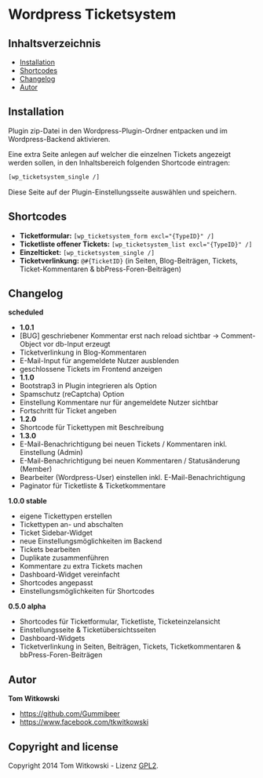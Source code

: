 Wordpress Ticketsystem
===============

Inhaltsverzeichnis
------------
+ [Installation](#installation)
+ [Shortcodes](#shortcodes)
+ [Changelog](#changelog)
+ [Autor](#autor)



Installation
------------
Plugin zip-Datei in den Wordpress-Plugin-Ordner entpacken und im Wordpress-Backend aktivieren.

Eine extra Seite anlegen auf welcher die einzelnen Tickets angezeigt werden sollen, in den Inhaltsbereich folgenden Shortcode eintragen:
```html
[wp_ticketsystem_single /]
```
Diese Seite auf der Plugin-Einstellungsseite auswählen und speichern.



Shortcodes
------------
+ **Ticketformular:** `[wp_ticketsystem_form excl="{TypeID}" /]`
+ **Ticketliste offener Tickets:** `[wp_ticketsystem_list excl="{TypeID}" /]`
+ **Einzelticket:** `[wp_ticketsystem_single /]`
+ **Ticketverlinkung:** `@#{TicketID}` (in Seiten, Blog-Beiträgen, Tickets, Ticket-Kommentaren & bbPress-Foren-Beiträgen)



Changelog
------------
**scheduled**
+ **1.0.1**
+ [BUG] geschriebener Kommentar erst nach reload sichtbar -> Comment-Object vor db-Input erzeugt
+ Ticketverlinkung in Blog-Kommentaren
+ E-Mail-Input für angemeldete Nutzer ausblenden
+ geschlossene Tickets im Frontend anzeigen
+ **1.1.0**
+ Bootstrap3 in Plugin integrieren als Option
+ Spamschutz (reCaptcha) Option
+ Einstellung Kommentare nur für angemeldete Nutzer sichtbar
+ Fortschritt für Ticket angeben
+ **1.2.0**
+ Shortcode für Tickettypen mit Beschreibung
+ **1.3.0**
+ E-Mail-Benachrichtigung bei neuen Tickets / Kommentaren inkl. Einstellung (Admin)
+ E-Mail-Benachrichtigung bei neuen Kommentaren / Statusänderung (Member)
+ Bearbeiter (Wordpress-User) einstellen inkl. E-Mail-Benachrichtigung
+ Paginator für Ticketliste & Ticketkommentare

**1.0.0 stable**
+ eigene Tickettypen erstellen
+ Tickettypen an- und abschalten
+ Ticket Sidebar-Widget
+ neue Einstellungsmöglichkeiten im Backend
+ Tickets bearbeiten
+ Duplikate zusammenführen
+ Kommentare zu extra Tickets machen
+ Dashboard-Widget vereinfacht
+ Shortcodes angepasst
+ Einstellungsmöglichkeiten für Shortcodes

**0.5.0 alpha**
+ Shortcodes für Ticketformular, Ticketliste, Ticketeinzelansicht
+ Einstellungsseite & Ticketübersichtsseiten
+ Dashboard-Widgets
+ Ticketverlinkung in Seiten, Beiträgen, Tickets, Ticketkommentaren & bbPress-Foren-Beiträgen



Autor
------------
**Tom Witkowski**
+ https://github.com/Gummibeer
+ https://www.facebook.com/tkwitkowski



Copyright and license
------------
Copyright 2014 Tom Witkowski - Lizenz [GPL2](LICENSE).
